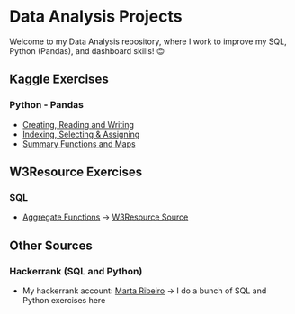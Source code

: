 # Data Analysis Projects

Welcome to my Data Analysis repository, where I work to improve my SQL, Python (Pandas), and dashboard skills! 😊

## Kaggle Exercises

### Python - Pandas

* [Creating, Reading and Writing](KaggleExercises/exercise-creating-reading-and-writing.ipynb)
* [Indexing, Selecting & Assigning](KaggleExercises/exercise-indexing-selecting-assigning.ipynb)
* [Summary Functions and Maps](KaggleExercises/exercise-summary-functions-and-maps.ipynb)

## W3Resource Exercises

### SQL

* [Aggregate Functions](SQLExercises/AggregateFunctions) -> [W3Resource Source](https://www.w3resource.com/sql-exercises/sql-aggregate-functions.php)

## Other Sources

### Hackerrank (SQL and Python)

* My hackerrank account: [Marta Ribeiro](https://www.hackerrank.com/profile/iammartaribeiro) -> I do a bunch of SQL and Python exercises here
